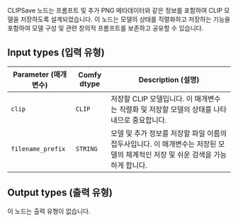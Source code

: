 CLIPSave 노드는 프롬프트 및 추가 PNG 메타데이터와 같은 정보를 포함하여 CLIP 모델을 저장하도록 설계되었습니다. 이 노드는 모델의 상태를 직렬화하고 저장하는 기능을 포함하여 모델 구성 및 관련 창의적 프롬프트를 보존하고 공유할 수 있습니다.

## Input types (입력 유형)

| Parameter (매개변수) | Comfy dtype | Description (설명) |
|-----------|-------------|-------------|
| `clip`    | `CLIP`      | 저장할 CLIP 모델입니다. 이 매개변수는 직렬화 및 저장할 모델의 상태를 나타내므로 중요합니다. |
| `filename_prefix` | `STRING` | 모델 및 추가 정보를 저장할 파일 이름의 접두사입니다. 이 매개변수는 저장된 모델의 체계적인 저장 및 쉬운 검색을 가능하게 합니다. |

## Output types (출력 유형)

이 노드는 출력 유형이 없습니다.
